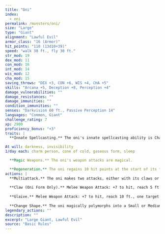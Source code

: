 ```yaml
---
title: "Oni"
index:
  - oni
permalink: /monsters/oni/
size: "Large"
type: "Giant"
alignment: "Lawful Evil"
armor_class: "16 (Armor)"
hit_points: "110 (13d10+39)"
speed: "walk 30 ft., fly 30 ft."
str_mod: 19
dex_mod: 11
con_mod: 16
int_mod: 14
wis_mod: 12
cha_mod: 15
saving_throws: "DEX +3, CON +6, WIS +4, CHA +5"
skills: "Arcana +5, Deception +8, Perception +4"
damage_vulnerabilities: ""
damage_resistances: ""
damage_immunities: ""
condition_immunities: ""
senses: "Darkvision 60 ft., Passive Perception 14"
languages: "Common, Giant"
challenge_rating: 7
xp: 2900
proficiency_bonus: "+3"
traits: |
  **Innate Spellcasting.** The oni's innate spellcasting ability is Charisma (spell save DC 13). The oni can innately cast the following spells, requiring no material components:

At will: darkness, invisibility
1/day each: charm person, cone of cold, gaseous form, sleep

  **Magic Weapons.** The oni's weapon attacks are magical.

  **Regeneration.** The oni regains 10 hit points at the start of its turn if it has at least 1 hit point.
actions: |
  **Multiattack.** The oni makes two attacks, either with its claws or its glaive.
  
  **Claw (Oni Form Only).** Melee Weapon Attack: +7 to hit, reach 5 ft., one target. Hit: 8 (1d8 + 4) slashing damage.
  
  **Glaive.** Melee Weapon Attack: +7 to hit, reach 10 ft., one target. Hit: 15 (2d10 + 4) slashing damage, or 9 (1d10 + 4) slashing damage in Small or Medium form.
  
  **Change Shape.** The oni magically polymorphs into a Small or Medium humanoid, into a Large giant, or back into its true form. Other than its size, its statistics are the same in each form. The only equipment that is transformed is its glaive, which shrinks so that it can be wielded in humanoid form. If the oni dies, it reverts to its true form, and its glaive reverts to its normal size.  
legendary_actions: ""
description: ""
excerpt: "Large Giant, Lawful Evil"
source: "Basic Rules"
---
```


